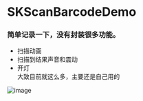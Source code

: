 # SKScanBarcodeDemo  
### 简单记录一下，没有封装很多功能。  
* 扫描动画  
* 扫描到结果声音和震动  
* 开灯  
大致目前就这么多，主要还是自己用的
 
![image](https://github.com/AlexanderYeah/SKScanBarcodeDemo/blob/master/SKScanDemo/SKScanDemo/example.PNG)
